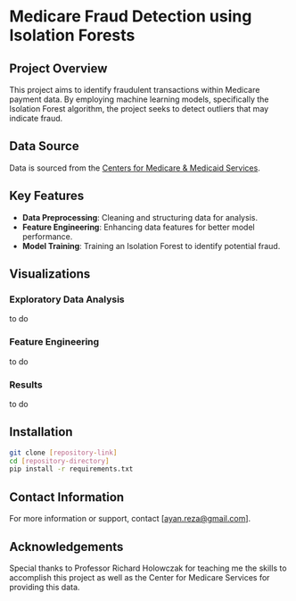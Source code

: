 # Medicare Fraud Detection using Isolation Forests

## Project Overview
This project aims to identify fraudulent transactions within Medicare payment data. By employing machine learning models, specifically the Isolation Forest algorithm, the project seeks to detect outliers that may indicate fraud.

## Data Source
Data is sourced from the [Centers for Medicare & Medicaid Services](https://console.cloud.google.com/marketplace/product/hhs/medicare?project=resonant-amulet-327023).

## Key Features
- **Data Preprocessing**: Cleaning and structuring data for analysis.
- **Feature Engineering**: Enhancing data features for better model performance.
- **Model Training**: Training an Isolation Forest to identify potential fraud.

## Visualizations

### Exploratory Data Analysis
to do 

### Feature Engineering
to do 

### Results
to do 

## Installation
```bash
git clone [repository-link]
cd [repository-directory]
pip install -r requirements.txt
```

## Contact Information
For more information or support, contact [ayan.reza@gmail.com].

## Acknowledgements
Special thanks to Professor Richard Holowczak for teaching me the skills to accomplish this project as well as the Center for Medicare Services for providing this data.
